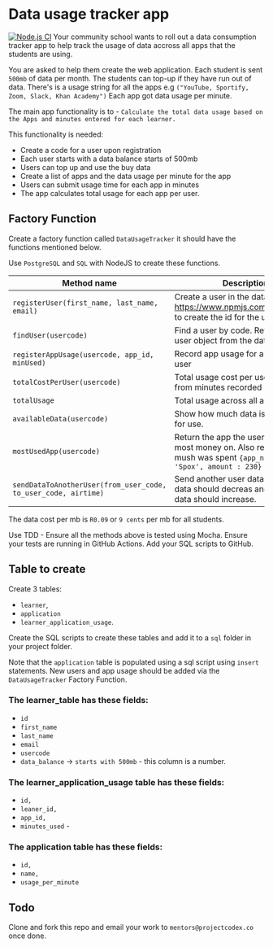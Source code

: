 # Data usage tracker app

[![Node.js CI](https://github.com/Mbalenh/data_usage_tracker_app/actions/workflows/postgres.yml/badge.svg)](https://github.com/Mbalenh/data_usage_tracker_app/actions/workflows/postgres.yml)
Your community school wants to roll out a data consumption tracker app to help track the usage of data accross all apps that the students are using. 

You are asked to help them create the web application. Each student is sent `500mb` of data per month. The students can top-up if they have run out of data. There's is a usage string for all the apps e.g `("YouTube, Sportify, Zoom, Slack, Khan Academy")` Each app got data usage per minute. 

The main app functionality is to - `Calculate the total data usage based on the Apps and minutes entered for each learner.`

This functionality is needed:

* Create a code for a user upon registration
* Each user starts with a data balance starts of 500mb
* Users can top up and use the buy data	
* Create a list of apps and the data usage per minute for the app
* Users can submit usage time for each app in minutes
* The app calculates total usage for each app per user.

## Factory Function 

Create a factory function called `DataUsageTracker` it should have the functions mentioned below.

Use `PostgreSQL` and `SQL` with NodeJS to create these functions.

Method name | Description
------------------------ | ---------------
`registerUser(first_name, last_name, email)` | Create a user in the database. Use https://www.npmjs.com/package/uid to create the id for the user.
`findUser(usercode)` | Find a user by code. Returns the user object from the database.
`registerAppUsage(usercode, app_id, minUsed)` | Record app usage for a given app & user
`totalCostPerUser(usercode)` | Total usage cost per user. Calculated from minutes recorded & cost
`totalUsage` |  Total usage across all apps & users
`availableData(usercode)` |  Show how much data is still available for use.
`mostUsedApp(usercode)` |  Return the app the user spend the most money on. Also returned how mush was spent ` {app_name : 'Spox', amount : 230} `
`sendDataToAnotherUser(from_user_code, to_user_code, airtime)` |  Send another user data. You own data should decreas and the users data should increase.

The data cost per mb is `R0.09` or `9 cents` per mb for all students.

Use TDD - Ensure all the methods above is tested using Mocha.
Ensure your tests are running in GitHub Actions.
Add your SQL scripts to GitHub.

## Table to create

Create 3 tables: 

* `learner`, 
* `application`
* `learner_application_usage`.

Create the SQL scripts to create these tables and add it to a `sql` folder in your project folder.

Note that the `application` table is populated using a sql script using `insert` statements. New users and app usage should be added via the `DataUsageTracker` Factory Function.

### The learner_table has these fields:

* `id`
* `first_name`
* `last_name`
* `email`
* `usercode`
* `data_balance` -> `starts with 500mb` - this column is a number.

### The learner_application_usage table has these fields: 

* `id,`
* `leaner_id,`
* `app_id,`
* `minutes_used` -

### The application table has these fields:
 
* `id,` 
* `name,`
* `usage_per_minute`

## Todo

Clone and fork this repo and email your work to `mentors@projectcodex.co` once done.

